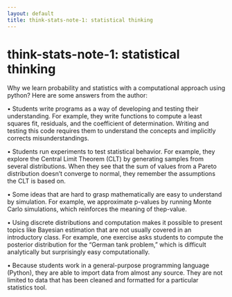 ```yaml
---
layout: default
title: think-stats-note-1: statistical thinking
---
```


think-stats-note-1: statistical thinking
======

Why we learn probability and statistics with a computational approach using python?
Here are some answers from the author:

• Students write programs as a way of developing and testing their understanding.
For example, they write functions to compute a least squares fit, residuals,
and the coefficient of determination. Writing and testing this code requires them 
to understand the concepts and implicitly corrects misunderstandings.

• Students run experiments to test statistical behavior. For example, they explore 
the Central Limit Theorem (CLT) by generating samples from several distributions. 
When they see that the sum of values from a Pareto distribution doesn’t converge to
normal, they remember the assumptions the CLT is based on.

• Some ideas that are hard to grasp mathematically are easy to understand by simulation. 
For example, we approximate p-values by running Monte Carlo simulations, which reinforces 
the meaning of thep-value.

• Using discrete distributions and computation makes it possible to present topics 
like Bayesian estimation that are not usually covered in an introductory class. 
For example, one exercise asks students to compute the posterior distribution 
for the “German tank problem,” which is difficult analytically but surprisingly 
easy computationally.

• Because students work in a general-purpose programming language (Python), 
they are able to import data from almost any source. They are not limited to data 
that has been cleaned and formatted for a particular statistics tool.


